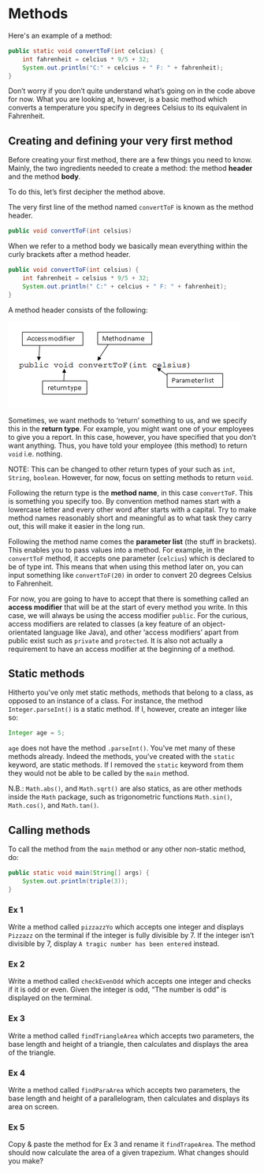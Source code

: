 Methods
===

Here's an example of a method:

```java
public static void convertToF(int celcius) {
	int fahrenheit = celcius * 9/5 + 32;
	System.out.println("C:" + celcius + " F: " + fahrenheit);
}
```
	
Don’t worry if you don’t quite understand what’s going on in the code above for now. What you are looking at, however, is a basic method which converts a temperature you specify in degrees Celsius to its equivalent in Fahrenheit.  

## Creating and defining your very first method
Before creating your first method, there are a few things you need to know. Mainly, the two ingredients needed to create a method: the method **header** and the method **body**.

To do this, let’s first decipher the method above.

The very first line of the method named `convertToF` is known as the method header.

```java
public void convertToF(int celsius)
```

When we refer to a method body we basically mean everything within the curly brackets after a method header.

```java
public void convertToF(int celsius) {
	int fahrenheit = celsius * 9/5 + 32;
	System.out.println(" C:" + celcius + " F: " + fahrenheit);
}
```

A method header consists of the following:

![An image of a method header](../../Images/Chapter-II/Defining_Methods/method_header.png)

Sometimes, we want methods to ‘return’ something to us, and we specify this in the **return type**. For example, you might want one of your employees to give you a report. In this case, however, you have specified that you don’t want anything. Thus, you have told your employee (this method) to return `void` i.e. nothing. 

NOTE: This can be changed to other return types of your such as `int`, `String`, `boolean`. However, for now, focus on setting methods to return `void`. 

Following the return type is the **method name**, in this case `convertToF`. This is something you specify too. By convention method names start with a lowercase letter and every other word after starts with a capital. Try to make method names reasonably short and meaningful as to what task they carry out, this will make it easier in the long run.

Following the method name comes the **parameter list** (the stuff in brackets). This enables you to pass values into a method. For example, in the `convertToF` method, it accepts one parameter (`celcius`) which is declared to be of type int.
This means that when using this method later on, you can input something like `convertToF(20)` in order to convert 20 degrees Celsius to Fahrenheit.

For now, you are going to have to accept that there is something called an **access modifier** that will be at the start of every method you write. In this case, we will always be using the access modifier `public`. For the curious, access modifiers are related to classes (a key feature of an object-orientated language like Java), and other ‘access modifiers’ apart from public exist such as `private` and `protected`. It is also not actually a requirement to have an access modifier at the beginning of a method. 

## Static methods
Hitherto you've only met static methods, methods that belong to a class, as opposed to an instance of a class. For instance, the method `Integer.parseInt()` is a static method. If I, however, create an integer like so:

```java
Integer age = 5;
```

`age` does not have the method `.parseInt()`. You've met many of these methods already. Indeed the methods, you've created with the `static` keyword, are static methods. If I removed the `static` keyword from them they would not be able to be called by the `main` method.

N.B.: `Math.abs()`, and `Math.sqrt()` are also statics, as are other methods inside the `Math` package, such as trigonometric functions `Math.sin()`, `Math.cos()`, and `Math.tan()`.

## Calling methods
To call the method from the `main` method or any other non-static method, do:

```java
public static void main(String[] args) {
	System.out.println(triple(3));
}
```

### Ex 1
Write a method called `pizzazzYo` which accepts one integer and displays `Pizzazz` on the terminal if the integer is fully divisible by 7. If the integer isn’t divisible by 7, display `A tragic number has been entered` instead.

### Ex 2
Write a method called `checkEvenOdd` which accepts one integer and checks if it is odd or even. Given the integer is odd, “The number is odd” is displayed on the terminal. 

### Ex 3
Write a method called `findTriangleArea` which accepts two parameters, the base length and height of a triangle, then calculates and displays the area of the triangle.

### Ex 4
Write a method called `findParaArea` which accepts two parameters, the base length and height of a parallelogram, then calculates and displays its area on screen.

### Ex 5
Copy & paste the method for Ex 3 and rename it `findTrapeArea`. The method should now calculate the area of a given trapezium. What changes should you make?
